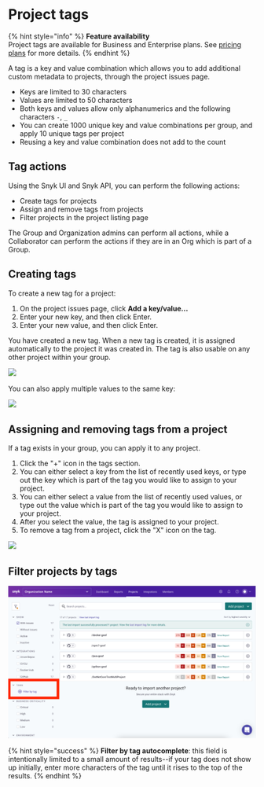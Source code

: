 # Project tags

{% hint style="info" %}
**Feature availability**\
Project tags are available for Business and Enterprise plans. See [pricing plans](https://snyk.io/plans/) for more details.
{% endhint %}

A tag is a key and value combination which allows you to add additional custom metadata to projects, through the project issues page.

* Keys are limited to 30 characters
* Values are limited to 50 characters
* Both keys and values allow only alphanumerics and the following characters `-`, `_`
* You can create 1000 unique key and value combinations per group, and apply 10 unique tags per project
* Reusing a key and value combination does not add to the count

## Tag actions

Using the Snyk UI and Snyk API, you can perform the following actions:

* Create tags for projects
* Assign and remove tags from projects
* Filter projects in the project listing page

The Group and Organization admins can perform all actions, while a Collaborator can perform the actions if they are in an Org which is part of a Group.

## **Creating tags**

To create a new tag for a project:

1. On the project issues page, click **Add a key/value...**
2. Enter your new key, and then click Enter.
3. Enter your new value, and then click Enter.

You have created a new tag. When a new tag is created, it is assigned automatically to the project it was created in. The tag is also usable on any other project within your group.

![](../../../.gitbook/assets/screenshot\_2020-09-29\_at\_17.58.47.png)

You can also apply multiple values to the same key:

![](../../../.gitbook/assets/screenshot\_2020-09-29\_at\_18.04.30.png)

## **Assigning and removing tags from a project**

If a tag exists in your group, you can apply it to any project.

1. Click the "+" icon in the tags section.
2. You can either select a key from the list of recently used keys, or type out the key which is part of the tag you would like to assign to your project.
3. You can either select a value from the list of recently used values, or type out the value which is part of the tag you would like to assign to your project.
4. After you select the value, the tag is assigned to your project.
5. To remove a tag from a project, click the "X" icon on the tag.

![](../../../.gitbook/assets/screenshot\_2020-09-29\_at\_18.14.44.png)

## Filter projects by tags

![](<../../../.gitbook/assets/Screen Shot 2022-02-07 at 2.38.18 PM.png>)

{% hint style="success" %}
**Filter by tag autocomplete**: this field is intentionally limited to a small amount of results--if your tag does not show up initially, enter more characters of the tag until it rises to the top of the results.
{% endhint %}
